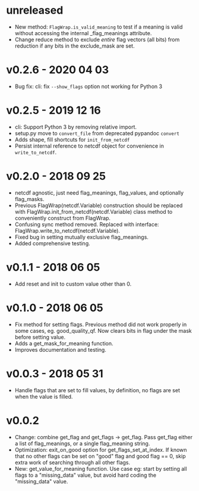 # unreleased
 - New method: `FlagWrap.is_valid_meaning` to test if a meaning is valid without accessing
    the internal _flag_meanings attribute.
 - Change reduce method to exclude _entire_ flag vectors (all bits) from reduction if any bits in
   the exclude_mask are set.

# v0.2.6 - 2020 04 03
 - Bug fix: cli: fix `--show_flags` option not working for Python 3

# v0.2.5 - 2019 12 16
 - cli: Support Python 3 by removing relative import.
 - setup.py move to `convert_file` from deprecated pypandoc `convert`
 - Adds shape, fill shortcuts for `init_from_netcdf`
 - Persist internal reference to netcdf object for convenience in `write_to_netcdf`.

# v0.2.0 - 2018 09 25
 - netcdf agnostic, just need flag_meanings, flag_values, and optionally
flag_masks.
 - Previous FlagWrap(netcdf.Variable) construction should be replaced with
FlagWrap.init_from_netcdf(netcdf.Variable) class method to conveniently
construct from FlagWrap.
 - Confusing sync method removed. Replaced with interface:
FlagWrap.write_to_netcdf(netcdf.Variable).
 - Fixed bug in setting mutually exclusive flag_meanings.
 - Added comprehensive testing.

# v0.1.1 - 2018 06 05
 - Add reset and init to custom value other than 0.

# v0.1.0 - 2018 06 05
 - Fix method for setting flags. Previous method did not
    work properly in some cases, eg. good_quality_qf. Now
    clears bits in flag under the mask before setting value.
 - Adds a get_mask_for_meaning function.
 - Improves documentation and testing.

# v0.0.3 - 2018 05 31
 - Handle flags that are set to fill values, by definition, no flags are
    set when the value is filled.

# v0.0.2

 - Change: combine get_flag and get_flags -> get_flag. Pass get_flag
    either a list of flag_meanings, or a single flag_meaning string.
 - Optimization: exit_on_good option for get_flags_set_at_index. If known
    that no other flags can be set on "good" flag and good flag == 0, skip
    extra work of searching through all other flags.
 - New: get_value_for_meaning function. Use case eg: start by setting all 
    flags to a "missing_data" value, but avoid hard coding the "missing_data"
    value.
